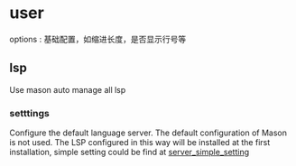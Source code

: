# user
options : 基础配置，如缩进长度，是否显示行号等
## lsp
Use mason auto manage all lsp
### setttings
Configure the default language server. The default configuration of Mason is not used. The LSP configured in this way will be installed at the first installation, simple setting could be find at [server_simple_setting](https://github.com/neovim/nvim-lspconfig/blob/master/doc/server_configurations.md)
